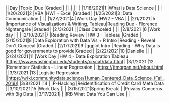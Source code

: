 |         |Day         |Topic                                          |Due                                                  |Graded                                                                    |
|         |            |                                               |                                                     |                                                                          |
|1/18/2021|1           |What is Data Science                           |                                                     |                                                                          |
|1/20/2021|2           |VBA                                            |HW1 - Excel                                          |Graded                                                                    |
|1/25/2021|3           |Data Communication                             |                                                     |                                                                          |
|1/27/2021|4           |Work Day                                       |HW2 - VBA                                            |                                                                          |
|2/1/2021 |5           |Importance of Visualizations & Writing, Tableau|Reading Due - Florence Nightengale                   |Graded                                                                    |
|2/3/2021 |            |Class Canceled                                 |                                                     |                                                                          |
|2/8/2021 |6           |Work day                                       |                                                     |                                                                          |
|2/10/2021|7           |Reading Review                                 |HW 3 - Tableau                                       |Graded                                                                    |
|2/15/2021|8           |Data Exploration with Data Vis + R Intro       |Reading - Reveal Don't Conceal                       |Graded                                                                    |
|2/17/2021|9           |ggplot Intro                                   |Reading - Why Data is good for governments to provide|Graded                                                                    |
|2/22/2021|10          |Danielle                                       |                                                     |                                                                          |
|2/24/2021|11          |Work Day                                       |HW 4 - Data Exploration Tableau                      |https://www.washington.edu/students/crscat/data.html                      |
|3/1/2021 |12          |Remember Statistics - Linear Regression        |                                                     |https://jtmorgan.net/about.html                                           |
|3/3/2021 |13          |Logistic Regression                            ||https://wiki.communitydata.science/Human_Centered_Data_Science_(Fall_2019)|
|3/8/2021 |14          |                                               |P-Hacking                                            |Reidentification of Credit Card Meta Data                                 |
|3/10/2021|15          |Work Day                                       ||                                                                          |
|3/15/2021|Spring Break|                                               |                                                     |Privacy Concerns with Big Data                                            |
|3/17/2021|            |                                               |IRB What Data You Can Use                            |                                                                          |


